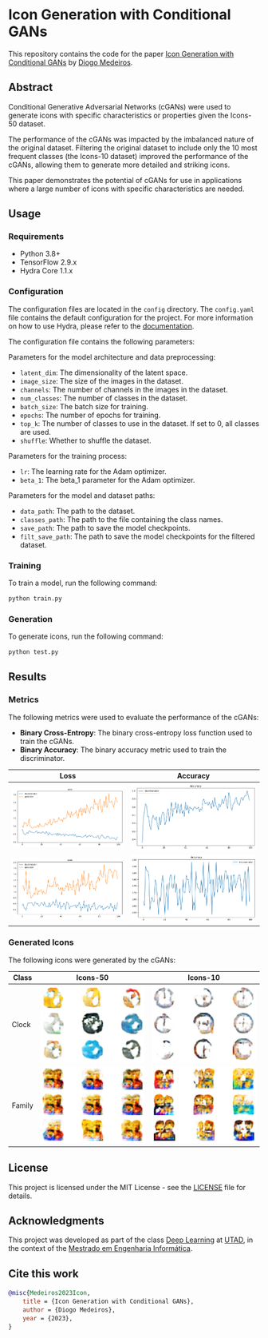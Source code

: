 # Icon Generation with Conditional GANs

This repository contains the code for the paper [Icon Generation with Conditional GANs](paper/article.pdf)
by [Diogo Medeiros](https://github.com/Necas209).

## Abstract

Conditional Generative Adversarial Networks (cGANs) were used to generate icons with specific characteristics or
properties given the Icons-50 dataset.

The performance of the cGANs was impacted by the imbalanced nature of the original dataset.
Filtering the original dataset to include only the 10 most frequent classes (the Icons-10 dataset) improved the
performance of the cGANs, allowing them to generate more detailed and striking icons.

This paper demonstrates the potential of cGANs for use in applications where a large number of icons with specific
characteristics are needed.

## Usage

### Requirements

- Python 3.8+
- TensorFlow 2.9.x
- Hydra Core 1.1.x

### Configuration

The configuration files are located in the `config` directory. The `config.yaml` file contains the default configuration
for the project. For more information on how to use Hydra, please refer to
the [documentation](https://hydra.cc/docs/next/).

The configuration file contains the following parameters:

Parameters for the model architecture and data preprocessing:
- `latent_dim`: The dimensionality of the latent space.
- `image_size`: The size of the images in the dataset.
- `channels`: The number of channels in the images in the dataset.
- `num_classes`: The number of classes in the dataset.
- `batch_size`: The batch size for training.
- `epochs`: The number of epochs for training.
- `top_k`: The number of classes to use in the dataset. If set to 0, all classes are used.
- `shuffle`: Whether to shuffle the dataset.

Parameters for the training process:
- `lr`: The learning rate for the Adam optimizer.
- `beta_1`: The beta_1 parameter for the Adam optimizer.

Parameters for the model and dataset paths:
- `data_path`: The path to the dataset.
- `classes_path`: The path to the file containing the class names.
- `save_path`: The path to save the model checkpoints.
- `filt_save_path`: The path to save the model checkpoints for the filtered dataset.

### Training

To train a model, run the following command:

```bash
python train.py
```

### Generation

To generate icons, run the following command:

```bash
python test.py
```

## Results

### Metrics

The following metrics were used to evaluate the performance of the cGANs:

- **Binary Cross-Entropy**: The binary cross-entropy loss function used to train the cGANs.
- **Binary Accuracy**: The binary accuracy metric used to train the discriminator.

|                          Loss                           |                          Accuracy                          |
|:-------------------------------------------------------:|:----------------------------------------------------------:|
| ![Icons-50 Loss](paper/images/icons50/icons50_loss.png) | ![Icons-50 Accuracy](paper/images/icons50/icons50_acc.png) |
| ![Icons-10 Loss](paper/images/icons10/icons10_loss.png) | ![Icons-10 Accuracy](paper/images/icons10/icons10_acc.png) |

### Generated Icons

The following icons were generated by the cGANs:

| Class  |                        Icons-50                        |                        Icons-10                        |
|--------|:------------------------------------------------------:|:------------------------------------------------------:|
| Clock  | ![Icons-50](paper/images/gen_icons/icons50_clock.png)  | ![Icons-10](paper/images/gen_icons/icons10_clock.png)  |
| Family | ![Icons-50](paper/images/gen_icons/icons50_family.png) | ![Icons-10](paper/images/gen_icons/icons10_family.png) |

## License

This project is licensed under the MIT License - see the [LICENSE](LICENSE) file for details.

## Acknowledgments

This project was developed as part of the
class [Deep Learning](https://www.utad.pt/estudar/cursos/engenharia-informatica-2/) at [UTAD](https://www.utad.pt/), in
the context of the [Mestrado em Engenharia Informática](https://www.utad.pt/estudar/cursos/engenharia-informatica-2/).

## Cite this work

```bibtex
@misc{Medeiros2023Icon,
    title = {Icon Generation with Conditional GANs},
    author = {Diogo Medeiros},
    year = {2023},
}
```
